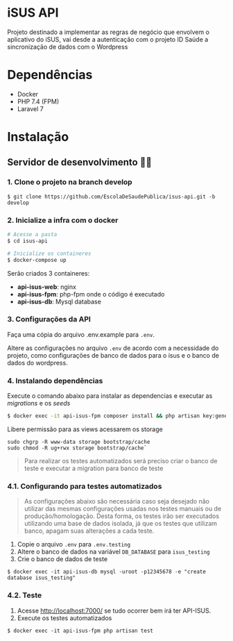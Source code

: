 # iSUS API

Projeto destinado a implementar as regras de negócio que envolvem o aplicativo
do iSUS, vai desde a autenticação com o projeto ID Saúde a sincronização de dados
com o Wordpress

# Dependências
- Docker
- PHP 7.4 (FPM)
- Laravel 7

# Instalação

## Servidor de desenvolvimento 🚀🚀

### 1. Clone o projeto na branch develop

```
$ git clone https://github.com/EscolaDeSaudePublica/isus-api.git -b develop
```

### 2. Inicialize a infra com o docker

```sh
# Acesse a pasta
$ cd isus-api

# Inicialize os containeres
$ docker-compose up
```

Serão criados 3 containeres:

- **api-isus-web**: nginx
- **api-isus-fpm**: php-fpm onde o código é executado
- **api-isus-db**: Mysql database

### 3. Configurações da API

Faça uma cópia do arquivo .env.example para `.env`.

Altere as configurações no arquivo `.env` de acordo com a necessidade do projeto, como configurações de banco de dados para o isus e o banco de dados do wordpress.

### 4. Instalando dependências

Execute o comando abaixo para instalar as dependencias e executar as *migrations* e os *seeds*

```sh
$ docker exec -it api-isus-fpm composer install && php artisan key:generate && php artisan migrate --seed
```

Libere permissão para as views acessarem os storage

```
sudo chgrp -R www-data storage bootstrap/cache
sudo chmod -R ug+rwx storage bootstrap/cache`
```

> Para realizar os testes automatizados será preciso criar o banco de teste e executar a migration para banco de teste

### 4.1. Configurando para testes automatizados

> As configurações abaixo são necessária caso seja desejado não utilizar das mesmas
> configurações usadas nos testes manuais ou de produção/homologação.
> Desta forma, os testes irão ser executados utilizando uma base de dados isolada, já que os testes que utilizam banco, apagam suas alterações a cada teste.


1. Copie o arquivo `.env` para `.env.testing`
2. Altere o banco de dados na variável `DB_DATABASE` para `isus_testing`
3. Crie o banco de dados de teste

```
$ docker exec -it api-isus-db mysql -uroot -p12345678 -e "create database isus_testing"
```

### 4.2. Teste 

1. Acesse [http://localhost:7000/](http://localhost:7000/) se tudo ocorrer bem irá ter API-ISUS.
2. Execute os testes automatizados

```
$ docker exec -it api-isus-fpm php artisan test
```
